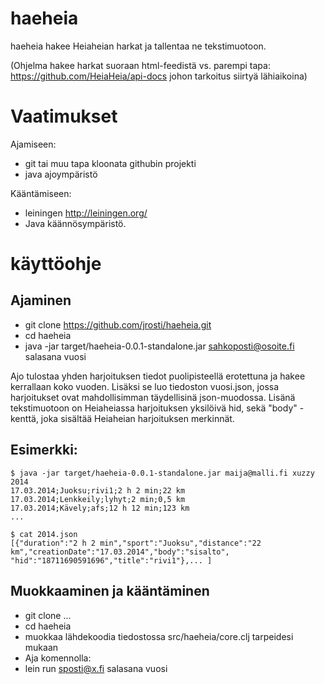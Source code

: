 haeheia
=======

haeheia hakee Heiaheian harkat ja tallentaa ne tekstimuotoon. 

(Ohjelma hakee harkat suoraan html-feedistä vs. parempi tapa:
https://github.com/HeiaHeia/api-docs johon tarkoitus siirtyä lähiaikoina)

Vaatimukset
===========

Ajamiseen:
- git tai muu tapa kloonata githubin projekti
- java ajoympäristö

Kääntämiseen:
- leiningen http://leiningen.org/
- Java käännösympäristö.

käyttöohje
==========

Ajaminen
--------

- git clone https://github.com/jrosti/haeheia.git
- cd haeheia
- java -jar target/haeheia-0.0.1-standalone.jar sahkoposti@osoite.fi salasana vuosi

Ajo tulostaa yhden harjoituksen tiedot puolipisteellä erotettuna ja hakee kerrallaan koko vuoden. Lisäksi se luo tiedoston vuosi.json, jossa harjoitukset ovat mahdollisimman täydellisinä json-muodossa. Lisänä tekstimuotoon on Heiaheiassa harjoituksen yksilöivä hid, sekä "body" -kenttä, joka sisältää Heiaheian harjoituksen merkinnät. 

Esimerkki: 
----------

    $ java -jar target/haeheia-0.0.1-standalone.jar maija@malli.fi xuzzy 2014
    17.03.2014;Juoksu;rivi1;2 h 2 min;22 km
    17.03.2014;Lenkkeily;lyhyt;2 min;0,5 km
    17.03.2014;Kävely;afs;12 h 12 min;123 km
    ...
    
    $ cat 2014.json
    [{"duration":"2 h 2 min","sport":"Juoksu","distance":"22 km","creationDate":"17.03.2014","body":"sisalto",
    "hid":"18711690591696","title":"rivi1"},... ]

Muokkaaminen ja kääntäminen
--------------------------

- git clone ...
- cd haeheia
- muokkaa lähdekoodia tiedostossa src/haeheia/core.clj tarpeidesi mukaan
- Aja komennolla:
- lein run sposti@x.fi salasana vuosi


